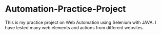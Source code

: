 # Automation-Practice-Project
This is my practice project on Web Automation using Selenium with JAVA. I have tested many web elements and actions from different websites.
